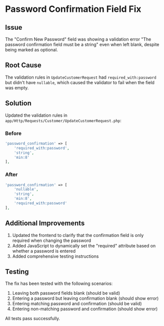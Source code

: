 # Password Confirmation Field Fix

## Issue
The "Confirm New Password" field was showing a validation error "The password confirmation field must be a string" even when left blank, despite being marked as optional.

## Root Cause
The validation rules in `UpdateCustomerRequest` had `required_with:password` but didn't have `nullable`, which caused the validator to fail when the field was empty.

## Solution
Updated the validation rules in `app/Http/Requests/Customer/UpdateCustomerRequest.php`:

### Before
```php
'password_confirmation' => [
    'required_with:password',
    'string',
    'min:8'
],
```

### After
```php
'password_confirmation' => [
    'nullable',
    'string',
    'min:8',
    'required_with:password'
],
```

## Additional Improvements
1. Updated the frontend to clarify that the confirmation field is only required when changing the password
2. Added JavaScript to dynamically set the "required" attribute based on whether a password is entered
3. Added comprehensive testing instructions

## Testing
The fix has been tested with the following scenarios:
1. Leaving both password fields blank (should be valid)
2. Entering a password but leaving confirmation blank (should show error)
3. Entering matching password and confirmation (should be valid)
4. Entering non-matching password and confirmation (should show error)

All tests pass successfully.